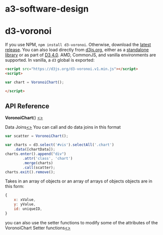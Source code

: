 # a3-software-design
# d3-voronoi



If you use NPM, `npm install d3-voronoi`. Otherwise, download the [latest release](https://github.com/d3/d3-voronoi/releases/latest). You can also load directly from [d3js.org](https://d3js.org), either as a [standalone library](https://d3js.org/d3-voronoi.v1.min.js) or as part of [D3 4.0](https://github.com/d3/d3). AMD, CommonJS, and vanilla environments are supported. In vanilla, a `d3` global is exported:

```html
<script src="https://d3js.org/d3-voronoi.v1.min.js"></script>
<script>

var chart = VoronoiChart();

</script>
```


## API Reference

<b>VoronoiChart</b>() [<>](https://github.com/d3/d3-voronoi/blob/master/src/VoronoiChart.js "Source")


Data Joins[<>](https://github.com/d3/d3-voronoi/blob/master/src/VoronoiChart.js#L29 "Source")
You can call and do data joins in this format
```js
var scatter = VoronoiChart();

var charts = d3.select('#vis').selectAll('.chart')
    .data([chartData]);
charts.enter().append("div")
        .attr('class', 'chart')
        .merge(charts)
        .call(scatter);
charts.exit().remove();
```
Takes in an array of objects or an array of arrays of objects
objects are in this form:
```js
{
    x: xValue,
    y: yValue,
    id: uniqueID,
}
```
you can also use the setter functions to modify some of the attributes of the VoronoiChart
Setter functions[<>](https://github.com/d3/d3-voronoi/blob/master/src/VoronoiChart.js#L207 "Source")
